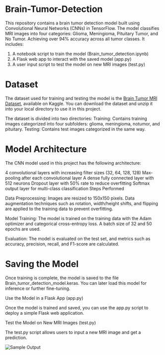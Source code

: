 # Brain-Tumor-Detection
 This repository contains a brain tumor detection model built using Convolutional Neural Networks (CNNs) in TensorFlow. The model classifies MRI images into four   categories: Glioma, Meningioma, Pituitary Tumor, and No Tumor. Achieving over 94% accuracy across all tumor classes. It includes:

1. A notebook script to train the model (Brain_tumor_detection.ipynb)
2. A Flask web app to interact with the saved model (app.py)
3. A user input script to test the model on new MRI images (test.py)
 
# Dataset
The dataset used for training and testing the model is the [Brain Tumor MRI Dataset](https://www.kaggle.com/datasets/masoudnickparvar/brain-tumor-mri-dataset), available on Kaggle. You can download the dataset and unzip it into your local directory to use it in this project.

The dataset is divided into two directories:
Training: Contains training images categorized into four subfolders: glioma, meningioma, notumor, and pituitary.
Testing: Contains test images categorized in the same way.

# Model Architecture

The CNN model used in this project has the following architecture:

4 convolutional layers with increasing filter sizes (32, 64, 128, 128)
Max-pooling after each convolutional layer
A dense fully connected layer with 512 neurons
Dropout layer with 50% rate to reduce overfitting
Softmax output layer for multi-class classification
Steps Performed

Data Preprocessing:
Images are resized to 150x150 pixels.
Data augmentation techniques such as rotation, width/height shifts, and flipping are applied to the training data to prevent overfitting.

Model Training:
The model is trained on the training data with the Adam optimizer and categorical cross-entropy loss.
A batch size of 32 and 50 epochs are used.

Evaluation:
The model is evaluated on the test set, and metrics such as accuracy, precision, recall, and F1-score are calculated.

# Saving the Model
Once training is complete, the model is saved to the file Brain_tumor_detection_model.keras. You can later load this model for inference or further fine-tuning.


Use the Model in a Flask App (app.py)

 Once the model is trained and saved, you can use the app.py script to deploy a simple Flask web application.

Test the Model on New MRI Images (test.py)

 The test.py script allows users to input a new MRI image and get a prediction.

![Sample Output](https://github.com/user-attachments/assets/92c1ffa8-1e37-437f-86cb-d0eeb99d6d5d)


